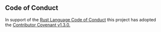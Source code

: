 ## Code of Conduct
In support of the [Rust Language Code of Conduct](https://www.rust-lang.org/policies/code-of-conduct) 
this project has adopted the [Contributor Covenant v1.3.0.](https://www.contributor-covenant.org/version/1/3/0/code-of-conduct.html)